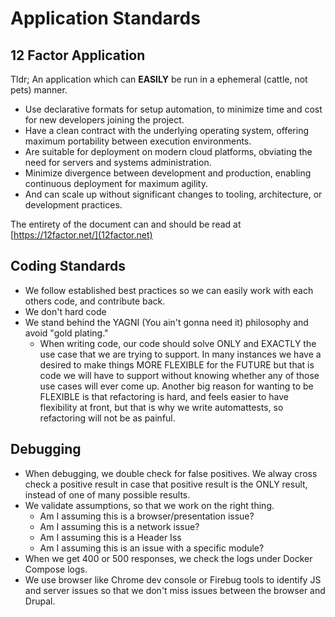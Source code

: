 # Application Standards

## 12 Factor Application

Tldr; An application which can **EASILY** be run in a ephemeral (cattle, not pets) manner.

* Use declarative formats for setup automation, to minimize time and cost for new developers joining the project.
* Have a clean contract with the underlying operating system, offering maximum portability between execution environments.
* Are suitable for deployment on modern cloud platforms, obviating the need for servers and systems administration.
* Minimize divergence between development and production, enabling continuous deployment for maximum agility.
* And can scale up without significant changes to tooling, architecture, or development practices.

The entirety of the document can and should be read at [https://12factor.net/](12factor.net)

## Coding Standards

* We follow established best practices so we can easily work with each others code, and contribute back.
* We don't hard code
* We stand behind the YAGNI (You ain't gonna need it) philosophy and avoid "gold plating."
  * When writing code, our code should solve ONLY and EXACTLY the use case that we are trying to support. In many instances we have a desired to make things MORE FLEXIBLE for the FUTURE but that is code we will have to support without knowing whether any of those use cases will ever come up.
  Another big reason for wanting to be FLEXIBLE is that refactoring is hard, and feels easier to have flexibility at front, but that is why we write automattests, so refactoring will not be as painful.

## Debugging

* When debugging, we double check for false positives. We alway cross check a positive result in case that positive result is the ONLY result, instead of one of many possible results.
* We validate assumptions, so that we work on the right thing.
  * Am I assuming this is a browser/presentation issue?
  * Am I assuming this is a network issue?
  * Am I assuming this is a Header Iss
  * Am I assuming this is an issue with a specific module?
* When we get 400 or 500 responses, we check the logs under Docker Compose logs.
* We use browser like Chrome dev console or Firebug tools to identify JS and server issues so that we don't miss issues between the browser and Drupal.
